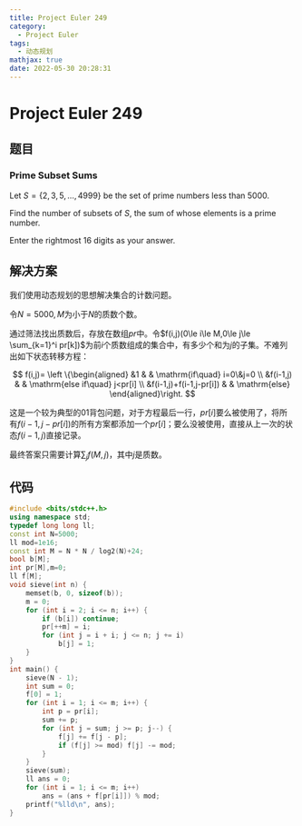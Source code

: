 ```yaml
---
title: Project Euler 249
category:
  - Project Euler
tags:
  - 动态规划
mathjax: true
date: 2022-05-30 20:28:31
---
```


<escape><!-- more --></escape>

# Project Euler 249

## 题目

### Prime Subset Sums

Let $S = \{2, 3, 5, \dots, 4999\}$ be the set of prime numbers less than $5000$.

Find the number of subsets of $S$, the sum of whose elements is a prime number.

Enter the rightmost $16$ digits as your answer.

## 解决方案

我们使用动态规划的思想解决集合的计数问题。

令$N=5000,M$为小于$N$的质数个数。

通过筛法找出质数后，存放在数组$pr$中。令$f(i,j)(0\le i\le M,0\le j\le \sum_{k=1}^i pr[k])$为前$i$个质数组成的集合中，有多少个和为$j$的子集。不难列出如下状态转移方程：

$$
f(i,j)=
\left \{\begin{aligned}
  &1  & & \mathrm{if\quad} i=0\&j=0 \\
  &f(i-1,j) & & \mathrm{else if\quad} j<pr[i] \\
  &f(i-1,j)+f(i-1,j-pr[i]) & & \mathrm{else}
\end{aligned}\right.
$$

这是一个较为典型的01背包问题，对于方程最后一行，$pr[i]$要么被使用了，将所有$f(i-1,j-pr[i])$的所有方案都添加一个$pr[i]$；要么没被使用，直接从上一次的状态$f(i-1,j)$直接记录。

最终答案只需要计算$\sum_{j}f(M,j)$，其中$j$是质数。

## 代码

```C++
#include <bits/stdc++.h>
using namespace std;
typedef long long ll;
const int N=5000;
ll mod=1e16;
const int M = N * N / log2(N)+24;
bool b[M];
int pr[M],m=0;
ll f[M];
void sieve(int n) {
    memset(b, 0, sizeof(b));
    m = 0;
    for (int i = 2; i <= n; i++) {
        if (b[i]) continue;
        pr[++m] = i;
        for (int j = i + i; j <= n; j += i)
            b[j] = 1;
    }
}
int main() {
    sieve(N - 1);
    int sum = 0;
    f[0] = 1;
    for (int i = 1; i <= m; i++) {
        int p = pr[i];
        sum += p;
        for (int j = sum; j >= p; j--) {
            f[j] += f[j - p];
            if (f[j] >= mod) f[j] -= mod;
        }
    }
    sieve(sum);
    ll ans = 0;
    for (int i = 1; i <= m; i++)
        ans = (ans + f[pr[i]]) % mod;
    printf("%lld\n", ans);
}
```
